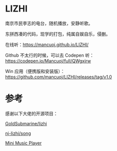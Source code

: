 # LIZHI

南京市民李志的电台，随机播放，安静听歌。

东拼西凑的代码，现学的打包，纯属自娱自乐，侵删。

在线听：https://mancuoj.github.io/LIZHI/

Github 不太行的时候，可以去 Codepen 听：https://codepen.io/Mancuoj/full/QWgxjrw

Win 应用（便携版和安装版）：https://github.com/mancuoj/LIZHI/releases/tag/v1.0


# 参考

感谢以下大佬的开源项目：

[GoldSubmarine/lizhi](https://github.com/GoldSubmarine/lizhi)

[nj-lizhi/song](https://github.com/nj-lizhi/song)

[Mini Music Player](https://codepen.io/JavaScriptJunkie/pen/qBWrRyg)
